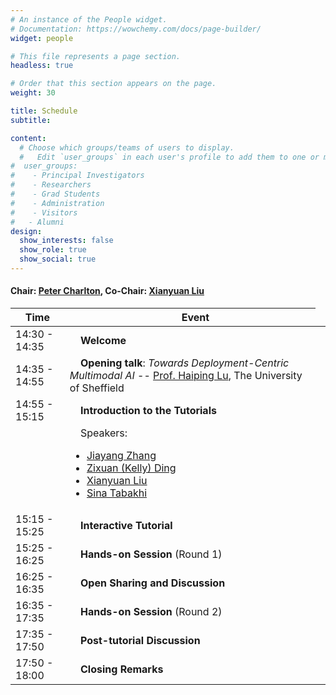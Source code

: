 ```yaml
---
# An instance of the People widget.
# Documentation: https://wowchemy.com/docs/page-builder/
widget: people

# This file represents a page section.
headless: true

# Order that this section appears on the page.
weight: 30

title: Schedule
subtitle: 

content:
  # Choose which groups/teams of users to display.
  #   Edit `user_groups` in each user's profile to add them to one or more of these groups.
#  user_groups:
#    - Principal Investigators
#    - Researchers
#    - Grad Students
#    - Administration
#    - Visitors
#   - Alumni
design:
  show_interests: false
  show_role: true
  show_social: true
---
```


#### Chair: [Peter Charlton](https://peterhcharlton.github.io/), Co-Chair: [Xianyuan Liu](https://xianyuanliu.github.io/)

<center>

|Time         | &nbsp;&nbsp;&nbsp;&nbsp;Event |
|-------------|-------------------------------|
| 14:30 - 14:35   | &nbsp;&nbsp;&nbsp;&nbsp;**Welcome**   |
| 14:35 - 14:55   | &nbsp;&nbsp;&nbsp;&nbsp;**Opening talk**: _Towards Deployment-Centric Multimodal AI_ -- [Prof. Haiping Lu](https://haipinglu.github.io/), The University of Sheffield  |
| 14:55 - 15:15   | &nbsp;&nbsp;&nbsp;&nbsp;**Introduction to the Tutorials**|
| <td style="word-wrap: break-word; max-width:300px; text-align: justify;">&nbsp;&nbsp;&nbsp;&nbsp;Speakers:<ul><li>[Jiayang Zhang](https://linkedin.com/in/jiayang-zhang)</li><li>[Zixuan (Kelly) Ding](https://www.linkedin.com/in/kellydingzx)</li><li>[Xianyuan Liu](https://github.com/xianyuanliu)</li><li>[Sina Tabakhi](https://sinatabakhi.github.io/)</li></td> |
| 15:15 - 15:25   | &nbsp;&nbsp;&nbsp;&nbsp;**Interactive Tutorial** |
| 15:25 - 16:25   | &nbsp;&nbsp;&nbsp;&nbsp;**Hands-on Session** (Round 1)   |
| 16:25 - 16:35   | &nbsp;&nbsp;&nbsp;&nbsp;**Open Sharing and Discussion**  |
| 16:35 - 17:35   | &nbsp;&nbsp;&nbsp;&nbsp;**Hands-on Session** (Round 2)   |
| 17:35 - 17:50   | &nbsp;&nbsp;&nbsp;&nbsp;**Post-tutorial Discussion**     |
| 17:50 - 18:00   | &nbsp;&nbsp;&nbsp;&nbsp;**Closing Remarks**              |

</center>

<!-- | <td style="word-wrap: break-word; max-width:300px; text-align: justify;"><ul><li>Brain Disorder Diagnosis (Imaging + Phenotypic Features)</li><li> Cardiothoracic Abnormality Assessment (X-ray + ECG)</li><li>Cancer Classification (Multi-omics)</li><li>Drug–Target Interaction Prediction (Protein + Molecular)</li></td>| -->

<!-- These hands-on tutorials will use public imaging, omics, and molecular datasets, including MIMIC ([Chest X-ray](https://physionet.org/content/mimic-cxr/2.1.0/) and [ECG](https://physionet.org/content/mimic-iv-ecg/1.0/)), [ABIDE](https://fcon_1000.projects.nitrc.org/indi/abide/abide_I.html), [TCGA](https://www.cancer.gov/ccg/research/genome-sequencing/tcga), [BindingDB](https://www.bindingdb.org/rwd/bind/index.jsp), and [BioSNAP](https://snap.stanford.edu/biodata/), and follow a standardised machine learning pipeline: data loading, preprocessing, embedding, prediction, evaluation, and interpretation, using the open-source multimodal AI library [PyKale](https://github.com/pykale/pykale). -->
